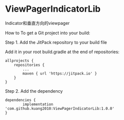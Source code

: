 # ViewPagerIndicatorLib
Indicator和垂直方向的viewpager


How to
To get a Git project into your build:

Step 1. Add the JitPack repository to your build file


Add it in your root build.gradle at the end of repositories:

	allprojects {
		repositories {
			...
			maven { url 'https://jitpack.io' }
		}
	}
Step 2. Add the dependency

	dependencies {
	        implementation 'com.github.kuang2010:ViewPagerIndicatorLib:1.0.0'
	}
